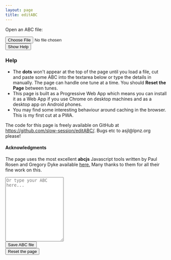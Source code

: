 ```yaml
---
layout: page
title: editABC
---
```

<script type="module">
/*
 This code uses the pwa-update web component https://github.com/pwa-builder/pwa-update to register your service worker,
 tell the user when there is an update available and let the user know when your PWA is ready to use offline.
*/

import 'https://cdn.jsdelivr.net/npm/@pwabuilder/pwaupdate';

const el = document.createElement('pwa-update');
document.body.appendChild(el);
</script>

<!-- Draw the dots -->
<div class="row">
    <div id="abcPaper" class="abcPaper"></div>
    <div id="abcAudio"></div>    
</div>

<label for="filesRow">Open an ABC file:</label>
<div id="filesRow" class="flexRow">
    <div class="flexColumn">
        <input type="file" id="files" class='filterButton' aria-label="Open ABC file" name="files[]" accept=".abc" />
    </div>
    <output id="fileInfo"></output>
    <div class="flexColumn">
        <input value='Show Help' id='help' type='button' class='filterButton' aria-label="Help" onclick='toggleHelp(this)'/>
    </div>
</div>

<div id="editHelp" class="row editHelp">
<h3>Help</h3>
<ul>
    <li>The <strong>dots</strong> won't appear at the top of the page until you load a file, cut and paste some ABC into the textarea below or type the details in manually. The page can handle one tune at a time. You should <strong>Reset the Page</strong> between tunes.</li>
    <li>This page is built as a Progressive Web App which means you can install it as a Web App if you use Chrome on desktop machines and as a desktop app on Android phones.</li> 
    <li>You may find some interesting behaviour around caching in the browser. This is my first cut at a PWA.</li>
</ul>
<p>The code for this page is freely available on GitHub at <a href="https://github.com/slow-session/editABC/">https://github.com/slow-session/editABC/</a>. Bugs etc to asjl@lpnz.org please!</p>

<h4>Acknowledgments</h4>

<p>The page uses the most excellent <strong>abcjs</strong> Javascript tools written by Paul Rosen and Gregory Dyke available <a href="https://www.abcjs.net/">here.</a> Many thanks to them for all their fine work on this.</p>
</div>

<div class="row">
    <textarea name='abc' id="textAreaABC" class="abcText" aria-label="textarea ABC" rows="13" spellcheck="false" placeholder="Or type your ABC here..."></textarea>
</div>

<div class="flexRow">
    <div class="flexColumn">
        <input value='Save ABC file' id='save' type='button' class='filterButton' aria-label="Save ABC file" onclick='wssTools.downloadABCFile(document.getElementById("textAreaABC").value)' />
    </div>
    <div class="flexColumn">
        <input value='Reset the page' id='reset' type='button' class='filterButton' aria-label="Reset page" onclick='resetEditABCpage()'/>
    </div>
</div>

<!-- Show ABC errors -->
<div id='abcWarnings' class='abcWarnings'></div>

<script>
let abcEditor = null;

document.addEventListener("DOMContentLoaded", function (event) {
    // Check for the various File API support.
    var fileInfo = document.getElementById('fileInfo');
    if (window.File && window.FileReader && window.FileList && window.Blob) {
        document.getElementById('files').addEventListener('change', handleABCFileSelect, false);
    } else {
        fileInfo.innerHTML = 'The File APIs are not fully supported in this browser.';
    }

    abcEditor = new window.ABCJS.Editor("textAreaABC", {
        paper_id: "abcPaper",
        warnings_id:"abcWarnings",
        render_options: {responsive: 'resize'},
        indicate_changed: "true",
        synth: { el: "#abcAudio", options: {
                displayLoop: false,
                displayRestart: true,
                displayPlay: true,
                displayProgress: true,
                displayWarp: false,
            }
        }
    });
});


function handleABCFileSelect(evt) {
    evt.stopPropagation();
    evt.preventDefault();

    var files = evt.target.files; // FileList object.

    // files is a FileList of File objects. List some properties.
    for (var i = 0, f; f = files[i]; i++) {
        var reader = new FileReader();

        reader.onload = function(e) {
            // Is ABC file valid?
            if ((wssTools.getABCheaderValue("X:", this.result) == '')
                || (wssTools.getABCheaderValue("T:", this.result) == '')
                || (wssTools.getABCheaderValue("K:", this.result) == '')) { fileInfo.innerHTML = "Invalid ABC file";
                return (1);
            }
            // Show the dots
            textAreaABC.value = this.result + '\n';
            
            // Gross hack to get the ABC to draw after file is loaded
            // The option 'drawABChack' doesn't exist and is silently ignored
            // but this forces a redraw
            abcEditor.paramChanged({drawABChack: 1});
        };
        reader.readAsText(f);
    }
}

function resetEditABCpage () {
    document.getElementById("abcPaper").innerHTML = '';
    document.getElementById("abcPaper").style.paddingBottom = "0px";
    document.getElementById("abcPaper").style.overflow = "auto";
    textAreaABC.value = "";
    document.getElementById('abcWarnings').innerHTML = 'No errors';
    files.value = '';
}

function toggleHelp(button) {
    switch (button.value) {
        case "Show Help":
            button.value = "Hide Help";
            document.getElementById('editHelp').style.display= "block" ;
            break;
        case "Hide Help":
            button.value = "Show Help";
            document.getElementById('editHelp').style.display= "none" ;
            break;
    }
}
</script>
